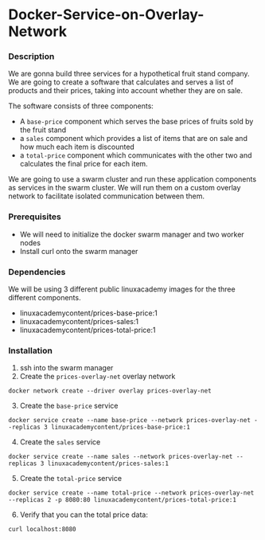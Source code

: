 # Docker-Service-on-Overlay-Network
### Description
We are gonna build three services for a hypothetical fruit stand company. We are going to create a software that calculates and serves a list of products and their prices, taking into account whether they are on sale.

The software consists of three components:
- A ```base-price``` component which serves the base prices of fruits sold by the fruit stand
- a `sales` component which provides a list of items that are on sale and how much each item is discounted
- a `total-price` component which communicates with the other two and calculates the final price for each item.

We are going to use a swarm cluster and run these application components as services in the swarm cluster. We will run them on a custom overlay network to facilitate isolated communication between them.

### Prerequisites
- We will need to initialize the docker swarm manager and two worker nodes
- Install curl onto the swarm manager

### Dependencies
We will be using 3 different public linuxacademy images for the three different components.
- linuxacademycontent/prices-base-price:1
- linuxacademycontent/prices-sales:1
- linuxacademycontent/prices-total-price:1

### Installation
1. ssh into the swarm manager
2. Create the `prices-overlay-net` overlay network
```
docker network create --driver overlay prices-overlay-net
```

3. Create the `base-price` service

```
docker service create --name base-price --network prices-overlay-net --replicas 3 linuxacademycontent/prices-base-price:1
```
4. Create the `sales` service

```
docker service create --name sales --network prices-overlay-net --replicas 3 linuxacademycontent/prices-sales:1
```
5. Create the `total-price` service

```
docker service create --name total-price --network prices-overlay-net --replicas 2 -p 8080:80 linuxacademycontent/prices-total-price:1
```
6. Verify that you can the total price data:

`curl localhost:8080`
